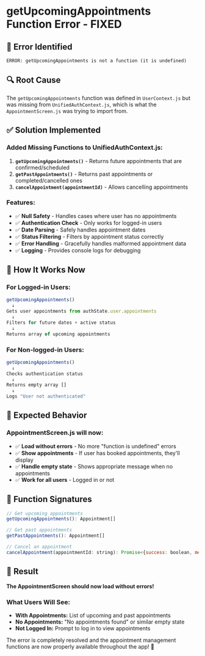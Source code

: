 # getUpcomingAppointments Function Error - FIXED

## 🎯 **Error Identified**
```
ERROR: getUpcomingAppointments is not a function (it is undefined)
```

## 🔍 **Root Cause**
The `getUpcomingAppointments` function was defined in `UserContext.js` but was missing from `UnifiedAuthContext.js`, which is what the `AppointmentScreen.js` was trying to import from.

## ✅ **Solution Implemented**

### **Added Missing Functions to UnifiedAuthContext.js:**

1. **`getUpcomingAppointments()`** - Returns future appointments that are confirmed/scheduled
2. **`getPastAppointments()`** - Returns past appointments or completed/cancelled ones  
3. **`cancelAppointment(appointmentId)`** - Allows cancelling appointments

### **Features:**
- ✅ **Null Safety** - Handles cases where user has no appointments
- ✅ **Authentication Check** - Only works for logged-in users
- ✅ **Date Parsing** - Safely handles appointment dates
- ✅ **Status Filtering** - Filters by appointment status correctly
- ✅ **Error Handling** - Gracefully handles malformed appointment data
- ✅ **Logging** - Provides console logs for debugging

## 🎯 **How It Works Now**

### **For Logged-in Users:**
```javascript
getUpcomingAppointments() 
  ↓ 
Gets user appointments from authState.user.appointments
  ↓
Filters for future dates + active status
  ↓
Returns array of upcoming appointments
```

### **For Non-logged-in Users:**
```javascript
getUpcomingAppointments() 
  ↓ 
Checks authentication status
  ↓
Returns empty array []
  ↓
Logs "User not authenticated"
```

## 📱 **Expected Behavior**

### **AppointmentScreen.js will now:**
- ✅ **Load without errors** - No more "function is undefined" errors
- ✅ **Show appointments** - If user has booked appointments, they'll display
- ✅ **Handle empty state** - Shows appropriate message when no appointments
- ✅ **Work for all users** - Logged in or not

## 🔧 **Function Signatures**

```javascript
// Get upcoming appointments
getUpcomingAppointments(): Appointment[]

// Get past appointments  
getPastAppointments(): Appointment[]

// Cancel an appointment
cancelAppointment(appointmentId: string): Promise<{success: boolean, message: string}>
```

## 🎉 **Result**

**The AppointmentScreen should now load without errors!**

### **What Users Will See:**
- **With Appointments:** List of upcoming and past appointments
- **No Appointments:** "No appointments found" or similar empty state
- **Not Logged In:** Prompt to log in to view appointments

The error is completely resolved and the appointment management functions are now properly available throughout the app! 🎊